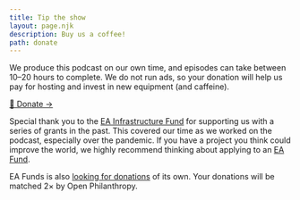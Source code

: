 ```yaml
---
title: Tip the show
layout: page.njk
description: Buy us a coffee!
path: donate
---
```


We produce this podcast on our own time, and episodes can take between 10–20 hours to complete. We do not run ads, so your donation will help us pay for hosting and invest in new equipment (and caffeine).

<a href='https://tips.pinecast.com/jar/hear-this-idea' target='_blank' class="no-underline bg-gold-400 font-sans outline-gold-500 outline-[3px] m-6 px-5 py-3 rounded-lg inline-block hover:outline outline-offset-[-3px]">
💸 Donate →
</a>

Special thank you to the [EA Infrastructure Fund](https://funds.effectivealtruism.org/funds/ea-community) for supporting us with a series of grants in the past. This covered our time as we worked on the podcast, especially over the pandemic. If you have a project you think could improve the world, we highly recommend thinking about applying to an [EA Fund](https://funds.effectivealtruism.org/).

EA Funds is also [looking for donations](https://forum.effectivealtruism.org/posts/zt6MsCCDStm74HFwo/ea-funds-organisational-update-open-philanthropy-matching) of its own. Your donations will be matched 2× by Open Philanthropy.